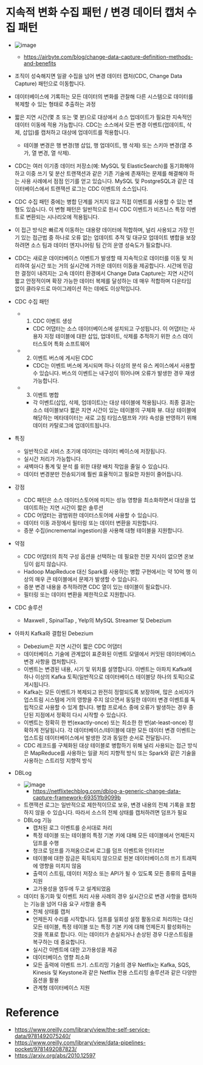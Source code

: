 # 지속적 변화 수집 패턴 / 변경 데이터 캡처 수집 패턴
- ![image](https://user-images.githubusercontent.com/47103479/223735644-130c5577-6ae6-435d-abe7-b7566301793d.png)

  - https://airbyte.com/blog/change-data-capture-definition-methods-and-benefits
- 조직이 성숙해지면 일괄 수집을 넘어 변경 데이터 캡처(CDC, Change Data Capture) 패턴으로 이동합니다.
- 데이터베이스에 기록하는 모든 데이터의 변화를 관찰해 다른 시스템으로 데이터를 복제할 수 있는 형태로 추출하는 과정
- 짧은 지연 시간(몇 초 또는 몇 분)으로 대상에서 소스 업데이트가 필요한 지속적인 데이터 이동에 적용 가능합니다. CDC는 소스에서 모든 변경 이벤트(업데이트, 삭제, 삽입)를 캡처하고 대상에 업데이트를 적용합니다. 
  - 테이블 변경은 행 변경(행 삽입, 행 업데이트, 행 삭제) 또는 스키마 변경(열 추가, 열 변경, 열 삭제). 
- CDC는 여러 이기종 데이터 저장소(예: MySQL 및 ElasticSearch)를 동기화해야 하고 이중 쓰기 및 분산 트랜잭션과 같은 기존 기술에 존재하는 문제를 해결해야 하는 사용 사례에서 점점 인기를 얻고 있습니다. MySQL 및 PostgreSQL과 같은 데이터베이스에서 트랜잭션 로그는 CDC 이벤트의 소스입니다.
- CDC 수집 패턴 중에는 병합 단계를 거치지 않고 직접 이벤트를 사용할 수 있는 변형도 있습니다. 이 변형 패턴은 일반적으로 원시 CDC 이벤트가 비즈니스 특정 이벤트로 변환되는 시나리오에 적용됩니다. 
- 이 접근 방식은 빠르게 이동하는 대용량 데이터에 적합하며, 널리 사용되고 가장 인기 있는 접근법 중 하나로 오류 없는 업데이트 추적 및 대규모 업데이트 병합을 보장하려면 소스 팀과 데이터 엔지니어링 팀 간의 운영 성숙도가 필요합니다.
- CDC는 새로운 데이터베이스 이벤트가 발생할 때 지속적으로 데이터를 이동 및 처리하여 실시간 또는 거의 실시간에 가까운 데이터 이동을 제공합니다. 시간에 민감한 결정이 내려지는 고속 데이터 환경에서 Change Data Capture는 지연 시간이 짧고 안정적이며 확장 가능한 데이터 복제를 달성하는 데 매우 적합하며 다운타임 없이 클라우드로 마이그레이션 하는 데에도 이상적입니다.
- CDC 수집 패턴
  - 1) CDC 이벤트 생성
    - CDC 어댑터는 소스 데이터베이스에 설치되고 구성됩니다. 이 어댑터는 사용자 지정 테이블에 대한 삽입, 업데이트, 삭제를 추적하기 위한 소스 데이터스토어 특화 소프트웨어 
  - 2) 이벤트 버스에 게시된 CDC
    - CDC는 이벤트 버스에 게시되며 하나 이상의 분석 유스 케이스에서 사용할 수 있습니다. 버스의 이벤트는 내구성이 뛰어나며 오류가 발생한 경우 재생 가능합니다.
  - 3) 이벤트 병합
    - 각 이벤트(삽입, 삭제, 업데이트)는 대상 테이블에 적용됩니다. 최종 결과는 소스 테이블보다 짧은 지연 시간이 있는 테이블의 구체화 뷰. 대상 테이블에 해당하는 메타데이터는 새로 고침 타임스탬프와 기타 속성을 반영하기 위해 데이터 카탈로그에 업데이트됩니다. 
- 특징
  - 일반적으로 서비스 초기에 데이터는 데이터 베이스에 저장됩니다.
  - 실시간 처리가 가능합니다.
  - 새벽마다 통계 및 분석 를 위한 대량 배치 작업을 줄일 수 있습니다.
  - 데이터 변경분만 전송되기에 훨씬 효율적이고 필요한 자원이 줄어듭니다.
- 강점
  - CDC 패턴은 소스 데이터스토어에 미치는 성능 영향을 최소화하면서 대상을 업데이트하는 지연 시간이 짧은 솔루션
  - CDC 어댑터는 광범위한 데이터스토어에 사용할 수 있습니다.
  - 데이터 이동 과정에서 필터링 또는 데이터 변환을 지원합니다.
  - 증분 수집(incremental ingestion)을 사용해 대형 테이블을 지원합니다. 
- 약점
  - CDC 어댑터의 최적 구성 옵션을 선택하는 데 필요한 전문 지식이 없으면 온보딩이 쉽지 않습니다.
  - Hadoop MapReduce 대신 Spark를 사용하는 병합 구현에서는 약 10억 행 이상의 매우 큰 테이블에서 문제가 발생할 수 있습니다.
  - 증분 변경 내용을 추적하려면 CDC 열이 있는 테이블이 필요합니다.
  - 필터링 또는 데이터 변환을 제한적으로 지원합니다.
- CDC 솔루션
  - Maxwell , SpinalTap , Yelp의 MySQL Streamer 및 Debezium 
- 아파치 Kafka와 결합된 Debezium
  - Debezium은 지연 시간이 짧은 CDC 어댑터
  - 데이터베이스 기술에 관계없이 표준화된 이벤트 모델에서 커밋된 데이터베이스 변경 사항을 캡처합니다.
  - 이벤트는 변경된 내용, 시기 및 위치를 설명합니다. 이벤트는 아파치 Kafka에 하나 이상의 Kafka 토픽(일반적으로 데이터베이스 테이블당 하나의 토픽)으로 게시됩니다.
  - Kafka는 모든 이벤트가 복제되고 완전히 정렬되도록 보장하며, 많은 소비자가 업스트림 시스템에 거의 영향을 주지 않으면서 동일한 데이터 변경 이벤트를 독립적으로 사용할 수 있게 합니다. 병합 프로세스 중에 오류가 발생하는 경우 중단된 지점에서 정확히 다시 시작할 수 있습니다. 
  - 이벤트는 정확히 한 번(exactly-once) 또는 최소한 한 번(at-least-once) 정확하게 전달됩니다. 각 데이터베이스/테이블에 대한 모든 데이터 변경 이벤트는 업스트림 데이터베이스에서 발생한 것과 동일한 순서로 전달됩니다. 
  - CDC 레코드를 구체화된 대상 테이블로 병합하기 위해 널리 사용되는 접근 방식은 MapReduce를 사용하는 일괄 처리 지향적 방식 또는 Spark와 같은 기술을 사용하는 스트리밍 지향적 방식
- DBLog
  - ![image](https://user-images.githubusercontent.com/47103479/223737000-fcd1db01-2b0f-4a30-ac86-c3dd9735cb04.png)
    - https://netflixtechblog.com/dblog-a-generic-change-data-capture-framework-69351fb9099b
  - 트랜잭션 로그는 일반적으로 제한적이므로 보유, 변경 내용의 전체 기록을 포함하지 않을 수 있습니다. 따라서 소스의 전체 상태를 캡처하려면 덤프가 필요
  - DBLog 기능
    - 캡처된 로그 이벤트를 순서대로 처리
    - 특정 테이블 또는 테이블의 특정 기본 키에 대해 모든 테이블에서 언제든지 덤프를 수행
    - 청크로 덤프를 가져옴으로써 로그를 덤프 이벤트와 인터리브
    - 테이블에 대한 잠금은 획득되지 않으므로 원본 데이터베이스의 쓰기 트래픽에 영향을 미치지 않음
    - 출력이 스트림, 데이터 저장소 또는 API가 될 수 있도록 모든 종류의 출력을 지원
    - 고가용성을 염두에 두고 설계되었음
  - 데이터 동기화 및 이벤트 처리 사용 사례의 경우 실시간으로 변경 사항을 캡처하는 기능을 넘어 다음 요구 사항을 충족
    - 전체 상태를 캡처
    - 언제든지 수리를 시작합니다. 덤프를 일회성 설정 활동으로 처리하는 대신 모든 테이블, 특정 테이블 또는 특정 기본 키에 대해 언제든지 활성화하는 것을 목표로 합니다. 이는 데이터가 손실되거나 손상된 경우 다운스트림을 복구하는 데 중요합니다.
    - 실시간 이벤트에 대한 고가용성을 제공
    - 데이터베이스 영향 최소화
    - 모든 출력에 이벤트 쓰기. 스트리밍 기술의 경우 Netflix는 Kafka, SQS, Kinesis 및 Keystone과 같은 Netflix 전용 스트리밍 솔루션과 같은 다양한 옵션을 활용
    - 관계형 데이터베이스 지원

# Reference
- https://www.oreilly.com/library/view/the-self-service-data/9781492075240/
- https://www.oreilly.com/library/view/data-pipelines-pocket/9781492087823/
- https://arxiv.org/abs/2010.12597
